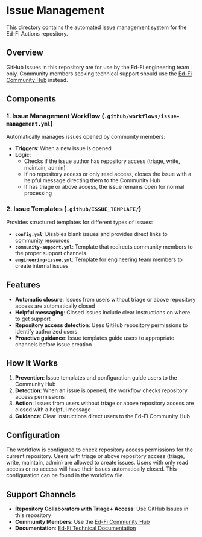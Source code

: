 # Issue Management

This directory contains the automated issue management system for the Ed-Fi Actions repository.

## Overview

GitHub Issues in this repository are for use by the Ed-Fi engineering team only. Community members seeking technical support should use the [Ed-Fi Community Hub](https://community.ed-fi.org) instead.

## Components

### 1. Issue Management Workflow (`.github/workflows/issue-management.yml`)

Automatically manages issues opened by community members:

- **Triggers**: When a new issue is opened
- **Logic**: 
  - Checks if the issue author has repository access (triage, write, maintain, admin)
  - If no repository access or only read access, closes the issue with a helpful message directing them to the Community Hub
  - If has triage or above access, the issue remains open for normal processing

### 2. Issue Templates (`.github/ISSUE_TEMPLATE/`)

Provides structured templates for different types of issues:

- **`config.yml`**: Disables blank issues and provides direct links to community resources
- **`community-support.yml`**: Template that redirects community members to the proper support channels
- **`engineering-issue.yml`**: Template for engineering team members to create internal issues

## Features

- **Automatic closure**: Issues from users without triage or above repository access are automatically closed
- **Helpful messaging**: Closed issues include clear instructions on where to get support
- **Repository access detection**: Uses GitHub repository permissions to identify authorized users
- **Proactive guidance**: Issue templates guide users to appropriate channels before issue creation

## How It Works

1. **Prevention**: Issue templates and configuration guide users to the Community Hub
2. **Detection**: When an issue is opened, the workflow checks repository access permissions
3. **Action**: Issues from users without triage or above repository access are closed with a helpful message
4. **Guidance**: Clear instructions direct users to the Ed-Fi Community Hub

## Configuration

The workflow is configured to check repository access permissions for the current repository. Users with triage or above repository access (triage, write, maintain, admin) are allowed to create issues. Users with only read access or no access will have their issues automatically closed. This configuration can be found in the workflow file.

## Support Channels

- **Repository Collaborators with Triage+ Access**: Use GitHub Issues in this repository
- **Community Members**: Use the [Ed-Fi Community Hub](https://community.ed-fi.org)
- **Documentation**: [Ed-Fi Technical Documentation](https://docs.ed-fi.org)